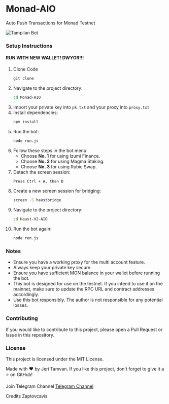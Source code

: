 # Monad-AIO
Auto Push Transactions for Monad Testnet

![Tampilan Bot](haust.jpg)

### Setup Instructions

#### RUN WITH NEW WALLET! DWYOR!!!

1. Clone Code
   ```sh
   git clone 
   ```
2. Navigate to the project directory:
   ```sh
   cd Monad-AIO
   ```
3. Import your private key into `pk.txt` and your proxy into `proxy.txt`
4. Install dependencies:
   ```sh
   npm install
   ```
5. Run the bot:
   ```sh
   node run.js
   ```
6. Follow these steps in the bot menu:
   - Choose **No. 1** for using Izumi Finance.
   - Choose **No. 2** for using Magma Staking.
   - Choose **No. 3** for using Rubic Swap.
7. Detach the screen session:
   ```sh
   Press Ctrl + A, then D
   ```
8. Create a new screen session for bridging:
   ```sh
   screen -S haustbridge
   ```
9. Navigate to the project directory:
   ```sh
   cd Haust-V2-AIO
   ```
10. Run the bot again:
    ```sh
    node run.js
    ```

### Notes
- Ensure you have a working proxy for the multi account feature.
- Always keep your private key secure.
- Ensure you have sufficient MON balance in your wallet before running the bot.
- This bot is designed for use on the testnet. If you intend to use it on the mainnet, make sure to update the RPC URL and contract addresses accordingly.
- Use this bot responsibly. The author is not responsible for any potential losses.

### Contributing
If you would like to contribute to this project, please open a Pull Request or Issue in this repository.

### License
This project is licensed under the MIT License.

Made with ❤️ by Jeri Tamvan. If you like this project, don't forget to give it a ⭐ on GitHub!

Join Telegram Channel
[Telegram Channel](https://t.me/diskusiparapemulung)

Credits Zaptovcavis


